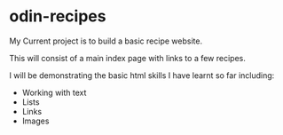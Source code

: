 # odin-recipes
My Current project is to build a basic recipe website.

This will consist of a main index page with links to a few recipes.

I will be demonstrating the basic html skills I have learnt so far including: 
<ul>
    <li>Working with text</li>
    <li>Lists</li>
    <li>Links</li> 
    <li>Images</li>
</ul>